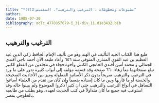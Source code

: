 ```yaml
---
title: "*مطبوعات ومخطوطات : الترغيب والترهيب*. المقتبس 3(7)"
author: 
date: 1908-07-30
bibliography: oclc_4770057679-i_31-div_11.d1e3432.bib
---
```




##  الترغيب والترهيب 


 طبع هذا الكتاب الجيد التأليف في الهند وهو من تأليف  الإمام الحافظ زكي الدين عبد العظيم بن عبد القوي المنذري  المتوفى سنة  ٦٥٦  وأعاد طبعه الآن  أحمد ناجي أفندي الجمالي  و  محمد أمين أفندي الخانجي  الكتبي وأخوه فجاء في  مجلدين  من القطع الكبير تبلغ صفحاتهما معاً زهاء  ٦٦٠  صفحة  وقد قسمه مؤلفه إلى أبواب كثيرة تدور على ما ورد في الترغيب والترهيب صريحاً بدون ذكر الأسانيد المطولة وميز بين الأحاديث الصحيحة والحسنة أو ما قاربها وبين ما كان إسناده ضعيفاً وإن كان من تقدم من العلماء أساغوا التساهل في أنواع الترغيب والترهيب حتى أن كثيراً ذكروا الموضوع ولم يبينوا حاله وقد استوعب فيه جميع ما كان متداولاً في كتب الحديث لعهده. وهو يطلب من طابعيه بالحلوجي بمصر. 
